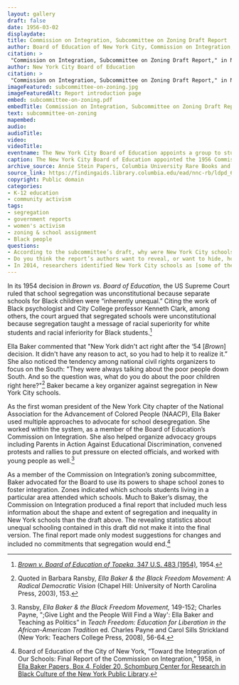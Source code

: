 ```yaml
--- 
layout: gallery
draft: false
date: 1956-03-02
displaydate: 
title: Commission on Integration, Subcommittee on Zoning Draft Report
author:	Board of Education of New York City, Commission on Integration, Subcommittee on Zoning
citation: >
 "Commission on Integration, Subcommittee on Zoning Draft Report," in New York City Civil Rights History Project, Accessed: [Month Day, Year], https://nyccivilrightshistory.org/topics/boycotting-ny-schools/white-liberal-resistance/subcommittee-on-zoning.
author: New York City Board of Education
citation: >
 "Commission on Integration, Subcommittee on Zoning Draft Report," in New York City Civil Rights History Project, Accessed: [Month Day, Year], https://nyccivilrightshistory.org/topics/black-latina-women/harlem-nine/subcommittee-on-zoning.
imageFeatured: subcommittee-on-zoning.jpg
imageFeaturedAlt: Report introduction page
embed: subcommittee-on-zoning.pdf
embedTitle: Commission on Integration, Subcommittee on Zoning Draft Report
text: subcommittee-on-zoning
mapembed: 
audio: 
audioTitle: 
video: 
videoTitle: 
eventname: The New York City Board of Education appoints a group to study racial segregation and make recommendations for integration.
caption: The New York City Board of Education appointed the 1956 Commission on Integration to study racial segregation in New York City schools and make recommendations for integrating them. This is an excerpt from a draft of their report.
archive_source: Annie Stein Papers, Columbia University Rare Books and Manuscript Library
source_link: https://findingaids.library.columbia.edu/ead/nnc-rb/ldpd_6909494/dsc#view_all
copyright: Public domain
categories: 
- K-12 education
- community activism
tags: 
- segregation
- government reports
- women's activism
- zoning & school assignment
- Black people
questions: 
- According to the subcommittee’s draft, why were New York City schools segregated? Why was the segregation of New York City schools a problem? What do you think of these explanations? 
- Do you think the report’s authors want to reveal, or want to hide, how New York’s schools became segregated? Why? 
- In 2014, researchers identified New York City schools as [some of the most segregated in the U.S](https://www.civilrightsproject.ucla.edu/research/k-12-education/integration-and-diversity/ny-norflet-report-placeholder/Kucsera-New-York-Extreme-Segregation-2014.pdf). Soon after, Mayor Bill de Blasio created a “School Diversity Advisory Group” for the New York City Department of Education to discuss ways to address this issue. How do you think Ella Baker would feel knowing about the continued segregation of New York schools? What advice do you think she would offer the School Diversity Advisory Group? 
--- 
```


In its 1954 decision in *Brown vs. Board of Education,* the US Supreme Court ruled that school segregation was unconstitutional because separate schools for Black children were “inherently unequal.” Citing the work of Black psychologist and City College professor Kenneth Clark, among others, the court argued that segregated schools were unconstitutional because segregation taught a message of racial superiority for white students and racial inferiority for Black students.[^1]

Ella Baker commented that "New York didn't act right after the ‘54 \[*Brown*\] decision. It didn't have any reason to act, so you had to help it to realize it.” She also noticed the tendency among national civil rights organizers to focus on the South: "They were always talking about the poor people down South. And so the question was, what do you do about the poor children right here?"[^2] Baker became a key organizer against segregation in New York City schools.

As the first woman president of the New York City chapter of the National Association for the Advancement of Colored People (NAACP), Ella Baker used multiple approaches to advocate for school desegregation. She worked within the system, as a member of the Board of Education’s Commission on Integration. She also helped organize advocacy groups including Parents in Action Against Educational Discrimination, convened protests and rallies to put pressure on elected officials, and worked with young people as well.[^3]

As a member of the Commission on Integration’s zoning subcommittee, Baker advocated for the Board to use its powers to shape school zones to foster integration. Zones indicated which schools students living in a particular area attended which schools. Much to Baker’s dismay, the Commission on Integration produced a final report that included much less information about the shape and extent of segregation and inequality in New York schools than the draft above. The revealing statistics about unequal schooling contained in this draft did not make it into the final version. The final report made only modest suggestions for changes and included no commitments that segregation would end.[^4]

[^1]: [*Brown v. Board of Education of Topeka*, 347 U.S. 483 (1954)](https://catalog.archives.gov/id/1656510), 1954.

[^2]: Quoted in Barbara Ransby, *Ella Baker & the Black Freedom Movement: A Radical Democratic Vision* (Chapel Hill: University of North Carolina Press, 2003), 153.

[^3]: Ransby, *Ella Baker & the Black Freedom Movement,* 149-152; Charles Payne, ";Give Light and the People Will Find a Way': Ella Baker and Teaching as Politics” in *Teach Freedom: Education for Liberation in the African-American Tradition* ed. Charles Payne and Carol Sills Strickland (New York: Teachers College Press, 2008), 56-64.

[^4]: Board of Education of the City of New York, “Toward the Integration of Our Schools: Final Report of the Commission on Integration,” 1958, in [Ella Baker Papers, Box 4, Folder 20, Schomburg Center for Research in Black Culture of the New York Public Library](https://archives.nypl.org/scm/20899).
